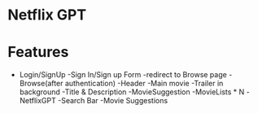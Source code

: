 # Netflix GPT

# Features

- Login/SignUp
  -Sign In/Sign up Form
  -redirect to Browse page
  -Browse(after authentication)
  -Header
  -Main movie
  -Trailer in background
  -Title & Description
  -MovieSuggestion
  -MovieLists \* N
  -NetflixGPT
  -Search Bar
  -Movie Suggestions
